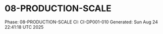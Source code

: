 # 08-PRODUCTION-SCALE
Phase: 08-PRODUCTION-SCALE
CI: CI-DP001-010
Generated: Sun Aug 24 22:41:18 UTC 2025
